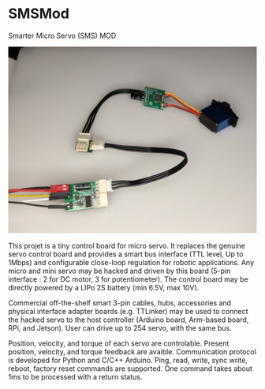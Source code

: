 # SMSMod
 Smarter Micro Servo (SMS) MOD

![Screenshot](Pictures/IMG20210105074709.jpg)

This projet is a tiny control board for micro servo. It replaces the genuine servo control board and provides a smart bus interface (TTL level, Up to 1Mbps) and configurable close-loop regulation for robotic applications. Any micro and mini servo may be hacked and driven by this board (5-pin interface : 2 for DC motor, 3 for potentiometer). The control board may be directly powered by a LIPo 2S battery (min 6.5V, max 10V). 

Commercial off-the-shelf smart 3-pin cables, hubs, accessories and physical interface adapter boards (e.g. TTLinker) may be used to connect the hacked servo to the host controller (Arduino board, Arm-based board, RPi, and Jetson). User can drive up to 254 servo, with the same bus.

Position, velocity, and torque of each servo are controlable. Present position, velocity, and torque feedback are avaible. Communication protocol is developed for Python and C/C++ Arduino. Ping, read, write, sync write, reboot, factory reset commands are supported. One command takes about 1ms to be processed with a return status.
